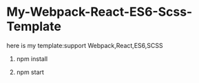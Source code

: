 # My-Webpack-React-ES6-Scss-Template
here is my template:support Webpack,React,ES6,SCSS


1. npm install

2. npm start
